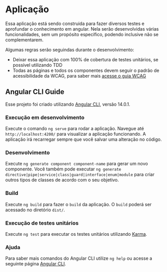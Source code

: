 # Aplicação

Essa aplicação está sendo construida para fazer diversos testes e aprofundar o conhecimento em angular. Nela serão desenvolvidas várias funcionalidades, sem um propósito específico, podendo inclusive não se complementarem. 

Algumas regras serão seguindas durante o desenvolvimento: 

- Deixar essa aplicação com 100% de cobertura de testes unitários, se possível utilizando TDD
- Todas as páginas e todos os componentes devem seguir o padrão de acessibilidade da WCAG, para saber mais [acesse o guia WCAG](https://guia-wcag.com/)

## Angular CLI Guide

Esse projeto foi criado utilizando [Angular CLI](https://github.com/angular/angular-cli), versão 14.0.1.

### Execução em desenvolvimento

Execute o comando `ng serve` para rodar a aplicação. Navegue até `http://localhost:4200/` para visualizar a aplicação funcionando. A aplicação irá recarregar sempre que você salvar uma alteração no código.

### Desenvolvimento

Execute `ng generate component component-name` para gerar um novo componente. Você também pode executar `ng generate directive|pipe|service|class|guard|interface|enum|module` para criar outros tipos de classes de acordo com o seu objetivo.

### Build

Execute `ng build` para fazer o `build` da aplicação. O `build` poderá ser acessado no diretório `dist/`.

### Execução de testes unitários

Execute `ng test` para executar os testes unitários utilizando [Karma](https://karma-runner.github.io).

### Ajuda

Para saber mais comandos do Angular CLI utilize `ng help` ou acesse a seguinte página [Angular CLI](https://angular.io/cli).
